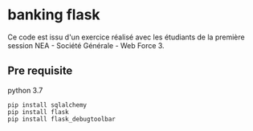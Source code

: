 # banking flask

Ce code est issu d'un exercice réalisé avec les étudiants de la première session NEA - Société Générale - Web Force 3.

## Pre requisite
python 3.7
```
pip install sqlalchemy
pip install flask
pip install flask_debugtoolbar
```